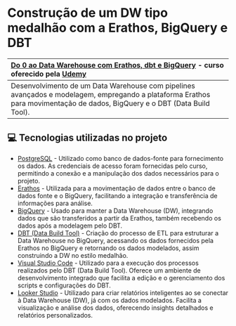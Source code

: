 # Construção de um DW tipo medalhão com a Erathos, BigQuery e DBT

| [Do 0 ao Data Warehouse com Erathos, dbt e BigQuery](https://www.udemy.com/course/do-0-ao-data-warehouse-com-erathos-dbt-e-bigquery/) - curso oferecido pela [Udemy](https://www.udemy.com/)  |
| :- |
| Desenvolvimento de um Data Warehouse com pipelines avançados e modelagem, empregando a plataforma Erathos para movimentação de dados, BigQuery e o DBT (Data Build Tool).|  

  
## 💻 Tecnologias utilizadas no projeto

- [PostgreSQL](https://www.postgresql.org/) - Utilizado como banco de dados-fonte para fornecimento os dados. As credenciais de acesso foram fornecidas pelo curso, permitindo a conexão e a manipulação dos dados necessários para o projeto.
- [Erathos](https://www.erathos.com/) - Utilizada para a movimentação de dados entre o banco de dados fonte e o BigQuery, facilitando a integração e transferência de informações para análise.
- [BigQuery](https://cloud.google.com/bigquery/) - Usado para manter a Data Warehouse (DW), integrando dados que são transferidos a partir da Erathos, também recebendo os dados após a modelagem pelo DBT.
- [DBT (Data Build Tool)](https://www.getdbt.com/) - Criação do processo de ETL para estruturar a Data Warehouse no BigQuery, acessando os dados fornecidos pela Erathos no BigQuery e retornando os dados modelados, assim construindo a DW no estilo medalhão.
- [Visual Studio Code](https://code.visualstudio.com/) - Utilizado para a execução dos processos realizados pelo DBT (Data Build Tool). Oferece um ambiente de desenvolvimento integrado que facilita a edição e o gerenciamento dos scripts e configurações do DBT.
- [Looker Studio](https://lookerstudio.google.com/) - Utilizado para criar relatórios inteligentes ao se conectar à Data Warehouse (DW), já com os dados modelados. Facilita a visualização e análise dos dados, oferecendo insights detalhados e relatórios personalizados.






